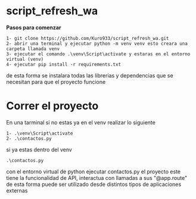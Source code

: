 # script_refresh_wa

**Pasos para comenzar**
```
1- git clone https://github.com/Kuro933/script_refresh_wa.git
2- abrir una terminal y ejecutar python -m venv venv esto creara una carpeta llamada venv
3- ejecutar el comando .\venv\Script\activate y estaras en el entorno virtual (venv)
4- ejecutar pip install -r requirements.txt
```
de esta forma se instalara todas las librerias y dependencias que se necesitan para que el proyecto funcione

# Correr el proyecto
En una tarminal si no estas ya en el venv realizar lo siguiente
```
1- .\venv\Script\activate
2- .\contactos.py
```
si ya estas dentro del venv
```
.\contactos.py
```
con el entorno virtual de python ejecutar contactos.py
el proyecto este tiene la funcionalidad de API, interactua con llamadas a sus "@app.route"
de esta forma puede ser utilizado desde distintos tipos de aplicaciones externas
